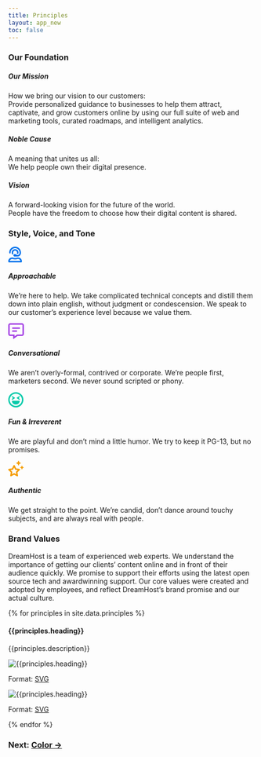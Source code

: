 ```yaml
---
title: Principles
layout: app_new
toc: false
---
```


<div class="container-fluid p-0">
<h3 class="m-bottom-2 t-bold">Our Foundation</h3>

<div class="container-fluid ">

<div class="row shadow-high rounded-container m-bottom-4 no-scroll">

<h5 class="col-12 col-md-3 bg-c-b300 t-c-w100 t-bold p-0 m-0 flex__m flex-align-center flex-justify-around p-2 ">Our Mission</h5>
<p class="col-12 col-md-9 bg-c-w100 p-2">
<span class="t-bold">How we bring our vision to our customers: <br/></span>
Provide personalized guidance to businesses to help them attract, captivate, and grow customers online by using our full suite of web and marketing tools, curated roadmaps, and intelligent analytics.</p>
</div>

</div>

<div class="container-fluid ">

<div class="row shadow-high rounded-container m-bottom-4 no-scroll">

<h5 class="col-12 col-md-3 bg-c-p300 t-c-w100 t-bold p-0 m-0 flex__m flex-align-center flex-justify-around p-2">Noble Cause</h5>
<p class="col-12 col-md-9 bg-c-w100 p-2 ">
<span class="t-bold ">A meaning that unites us all: <br/></span>
We help people own their digital presence.</p>
</div>

</div>

<div class="container-fluid ">

<div class="row shadow-high rounded-container no-scroll m-bottom-4">

<h5 class="col-12 col-md-3 bg-c-t300 t-c-w100 t-bold p-0 m-0 flex__m flex-align-center flex-justify-around p-2 ">Vision</h5>
<p class="col-12 col-md-9 bg-c-w100  p-2 ">
<span class="t-bold ">A forward-looking vision for the future of the world. <br/></span>
People have the freedom to choose how their digital content is shared.</p>
</div>

</div>

<h3 class="m-bottom-2 t-bold">Style, Voice, and Tone</h3>

   <div class="row m-bottom-4 flex">
    <div class="col-12 col-md-6">
     <div class= "Card bg-c-w100 rounded-container shadow-high p-0 ">
      <div class= "p-4">

<svg width="28" height="32" viewBox="0 0 28 32" fill="none" xmlns="http://www.w3.org/2000/svg">
<g clip-path="url(#clip0_80_1278)">
<path d="M20 22H19.7062C18.9469 22 18.2062 22.1812 17.4875 22.425C15.2252 23.1925 12.7729 23.1925 10.5106 22.425C9.7925 22.1812 9.05438 22.0012 8.29625 22.0012H8C5.87848 22.0012 3.84384 22.8439 2.34359 24.344C0.843333 25.844 0.000331487 27.8785 0 30C0 30.5304 0.210714 31.0391 0.585786 31.4142C0.960859 31.7893 1.46957 32 2 32H26C26.5304 32 27.0391 31.7893 27.4142 31.4142C27.7893 31.0391 28 30.5304 28 30C28 27.8783 27.1571 25.8434 25.6569 24.3431C24.1566 22.8429 22.1217 22 20 22ZM3.10063 29C3.33266 27.8715 3.94664 26.8575 4.83909 26.1289C5.73154 25.4002 6.84789 25.0016 8 25H8.29625C8.61625 25 9.01438 25.0844 9.54625 25.265C12.4326 26.2437 15.5611 26.2437 18.4475 25.265C18.985 25.0831 19.385 24.9981 19.7044 24.9981H20C21.1521 24.9997 22.2685 25.3984 23.1609 26.127C24.0534 26.8556 24.6673 27.8696 24.8994 28.9981L3.10063 29ZM3.45813 14C3.8448 13.9997 4.21555 13.846 4.48903 13.5726C4.76251 13.2992 4.91638 12.9285 4.91687 12.5419V12C4.91687 6.99125 8.99125 2.91687 14 2.91687C19.0088 2.91687 23.0831 6.99125 23.0831 12V12.7919C23.0818 13.9296 22.6293 15.0203 21.8248 15.8248C21.0203 16.6293 19.9296 17.0818 18.7919 17.0831H17.3231C17.2076 16.5414 16.9098 16.0556 16.4794 15.7069C16.049 15.3582 15.5121 15.1676 14.9581 15.1669H13.0419C12.7213 15.1617 12.4028 15.2204 12.1051 15.3395C11.8074 15.4587 11.5364 15.6359 11.3078 15.8608C11.0793 16.0857 10.8977 16.3538 10.7738 16.6496C10.6499 16.9453 10.5861 17.2628 10.5861 17.5834C10.5861 17.9041 10.6499 18.2215 10.7738 18.5173C10.8977 18.8131 11.0793 19.0812 11.3078 19.3061C11.5364 19.531 11.8074 19.7082 12.1051 19.8273C12.4028 19.9465 12.7213 20.0052 13.0419 20H18.7919C20.7029 19.9979 22.5351 19.2377 23.8864 17.8864C25.2377 16.5351 25.9979 14.7029 26 12.7919V12C26 5.38312 20.6169 0 14 0C7.38312 0 2 5.38312 2 12V12.5419C2.0005 12.9284 2.15428 13.299 2.42762 13.5724C2.70097 13.8457 3.07156 13.9995 3.45813 14ZM14 8C15.0605 8.00116 16.0773 8.42296 16.8271 9.17285C17.577 9.92275 17.9988 10.9395 18 12C17.9958 12.6978 17.8069 13.382 17.4525 13.9831C17.89 14.2869 18.2906 14.6425 18.5956 15.0831H18.7919C19.585 15.0831 20.2512 14.6531 20.6631 14.0387C20.8619 13.3894 21 12.7144 21 12C21 10.1435 20.2625 8.36301 18.9497 7.05025C17.637 5.7375 15.8565 5 14 5C12.1435 5 10.363 5.7375 9.05025 7.05025C7.7375 8.36301 7 10.1435 7 12C7 13.7625 7.67375 15.3538 8.75 16.5844C8.99846 15.5176 9.63411 14.5811 10.5337 13.9563C10.1887 13.3617 10.0047 12.6874 10 12C10.0012 10.9395 10.423 9.92275 11.1729 9.17285C11.9227 8.42296 12.9395 8.00116 14 8Z" fill="#0073EC"/>
</g>
<defs>
<clipPath id="clip0_80_1278">
<rect width="28" height="32" fill="white"/>
</clipPath>
</defs>
</svg>

 <h5 class="t-bold">Approachable</h5>
      <p>We’re here to help. We take complicated technical concepts and distill them down into plain english, without judgment or condescension. We speak to our customer’s experience level because we value them.</p>
      </div>
  </div>
    </div>

<div class=" col-12 col-md-6 flex">
     <div class= "Card bg-c-w100 rounded-container shadow-high p-0 ">
      <div class= "p-4">

<svg width="32" height="32" viewBox="0 0 32 32" fill="none" xmlns="http://www.w3.org/2000/svg">
<path d="M28 0H4C1.79375 0 0 1.79375 0 4V22C0 24.2062 1.79375 26 4 26H10V31.25C10 31.6938 10.3625 32 10.75 32C10.9 32 11.0563 31.9563 11.1938 31.85L19 26H28C30.2062 26 32 24.2062 32 22V4C32 1.79375 30.2062 0 28 0ZM29 22C29 22.55 28.55 23 28 23H18L17.2 23.6L13 26.75V23H4C3.45 23 3 22.55 3 22V4C3 3.45 3.45 3 4 3H28C28.55 3 29 3.45 29 4V22ZM23 8.5H9C8.45 8.5 8 8.95 8 9.5V10.5C8 11.05 8.45 11.5 9 11.5H23C23.55 11.5 24 11.05 24 10.5V9.5C24 8.95 23.55 8.5 23 8.5ZM17 14.5H9C8.45 14.5 8 14.95 8 15.5V16.5C8 17.05 8.45 17.5 9 17.5H17C17.55 17.5 18 17.05 18 16.5V15.5C18 14.95 17.55 14.5 17 14.5Z" fill="#A644E5"/>
</svg>

 <h5 class="t-bold">Conversational</h5>
      <p>We aren’t overly-formal, contrived or corporate. We’re people first, marketers second. We never sound scripted or phony.</p>
      </div>
  </div>
 </div>
 
<div class=" col-12 col-md-6 flex">
     <div class= "Card bg-c-w100 rounded-container shadow-high p-0 ">
      <div class= "p-4">

<svg width="31" height="32" viewBox="0 0 31 32" fill="none" xmlns="http://www.w3.org/2000/svg">
<path d="M15.5 0.5C6.9375 0.5 0 7.4375 0 16C0 24.5625 6.9375 31.5 15.5 31.5C24.0625 31.5 31 24.5625 31 16C31 7.4375 24.0625 0.5 15.5 0.5ZM24.3375 24.8375C21.975 27.2 18.8375 28.5 15.5 28.5C12.1625 28.5 9.025 27.2 6.6625 24.8375C4.3 22.475 3 19.3375 3 16C3 12.6625 4.3 9.525 6.6625 7.1625C9.025 4.8 12.1625 3.5 15.5 3.5C18.8375 3.5 21.975 4.8 24.3375 7.1625C26.7 9.525 28 12.6625 28 16C28 19.3375 26.7 22.475 24.3375 24.8375ZM21.475 12.25L23.575 9.73125C24.1125 9.0875 23.3375 8.18125 22.6125 8.60625L17.6125 11.6062C17.125 11.9 17.125 12.6 17.6125 12.8938L22.6125 15.8938C23.3312 16.3188 24.1125 15.4187 23.575 14.7688L21.475 12.25ZM8.3875 15.8938L13.3875 12.8938C13.875 12.6 13.875 11.9 13.3875 11.6062L8.3875 8.60625C7.6625 8.175 6.8875 9.0875 7.425 9.73125L9.525 12.25L7.425 14.7688C6.88125 15.4187 7.6625 16.3188 8.3875 15.8938ZM22.65 18H8.35C7.8375 18 7.44375 18.4375 7.50625 18.9375C7.975 22.6375 11.1875 25.5 15.075 25.5H15.925C19.8125 25.5 23.025 22.6375 23.4937 18.9375C23.5562 18.4375 23.1625 18 22.65 18Z" fill="#00CAAA"/>
</svg>


 <h5 class="t-bold">Fun & Irreverent</h5>
      <p>We are playful and don’t mind a little humor. We try to keep it PG-13, but no promises.</p>
      </div>
  </div>
 </div>
<div class=" col-12 col-md-6 flex">
     <div class= "Card bg-c-w100 rounded-container shadow-high p-0 ">
      <div class= "p-4">

<svg width="32" height="32" viewBox="0 0 32 32" fill="none" xmlns="http://www.w3.org/2000/svg">
<g clip-path="url(#clip0_80_1294)">
<path d="M16.2304 5.373L19.3333 6.66679L20.6273 9.7696C20.6618 9.83899 20.7149 9.89739 20.7807 9.93822C20.8466 9.97904 20.9225 10.0007 21 10.0007C21.0775 10.0007 21.1534 9.97904 21.2193 9.93822C21.2851 9.89739 21.3382 9.83899 21.3727 9.7696L22.6666 6.66679L25.7694 5.373C25.8387 5.33841 25.8969 5.28521 25.9376 5.21939C25.9782 5.15357 25.9998 5.07772 25.9998 5.00033C25.9998 4.92295 25.9782 4.8471 25.9376 4.78128C25.8969 4.71545 25.8387 4.66226 25.7694 4.62767L22.6666 3.33376L21.3727 0.231072C21.3382 0.161678 21.2851 0.10328 21.2193 0.0624552C21.1534 0.0216304 21.0775 0 21 0C20.9225 0 20.8466 0.0216304 20.7807 0.0624552C20.7149 0.10328 20.6618 0.161678 20.6273 0.231072L19.3333 3.33376L16.2304 4.62767C16.1612 4.66226 16.103 4.71545 16.0623 4.78128C16.0216 4.8471 16.0001 4.92295 16.0001 5.00033C16.0001 5.07772 16.0216 5.15357 16.0623 5.21939C16.103 5.28521 16.1612 5.33841 16.2304 5.373ZM31.8158 13.7023L29.3336 12.6675L28.2987 10.1855C28.2711 10.13 28.2286 10.0833 28.1759 10.0506C28.1233 10.018 28.0625 10.0007 28.0005 10.0007C27.9386 10.0007 27.8778 10.018 27.8251 10.0506C27.7725 10.0833 27.7299 10.13 27.7024 10.1855L26.6673 12.6675L24.1853 13.7023C24.1299 13.73 24.0834 13.7726 24.0508 13.8253C24.0183 13.8779 24.0011 13.9386 24.0011 14.0005C24.0011 14.0624 24.0183 14.1231 24.0508 14.1757C24.0834 14.2284 24.1299 14.2709 24.1853 14.2986L26.6673 15.3336L27.7024 17.8155C27.7299 17.871 27.7724 17.9178 27.8251 17.9504C27.8778 17.9831 27.9385 18.0004 28.0005 18.0004C28.0625 18.0004 28.1233 17.9831 28.176 17.9504C28.2286 17.9178 28.2711 17.871 28.2987 17.8155L29.3336 15.3336L31.8158 14.2986C31.8711 14.2709 31.9177 14.2284 31.9502 14.1757C31.9828 14.1231 32 14.0624 32 14.0005C32 13.9386 31.9828 13.8779 31.9502 13.8253C31.9177 13.7726 31.8711 13.73 31.8158 13.7023ZM22.7692 16.7065L16.2182 15.7505L13.2865 9.80048C13.1687 9.55854 12.9846 9.35498 12.7558 9.21342C12.5269 9.07186 12.2626 8.9981 11.9935 9.0007C11.7258 8.99757 11.4628 9.07125 11.2358 9.213C11.0087 9.35475 10.827 9.55863 10.7122 9.80048L7.78047 15.7505L1.22948 16.7065C0.0556161 16.8755 -0.419008 18.3256 0.436486 19.1566L5.18078 23.7815L4.05574 30.3184C3.89363 31.25 4.63584 32 5.4679 32C5.70121 32.0006 5.93092 31.9425 6.13589 31.8311L11.9994 28.7442L17.8628 31.8311C18.0995 31.9577 18.3671 32.0151 18.6349 31.9967C18.9028 31.9782 19.16 31.8847 19.3771 31.7268C19.5942 31.569 19.7625 31.3531 19.8625 31.104C19.9626 30.8549 19.9905 30.5826 19.943 30.3184L18.8238 23.7815L23.5681 19.1566C24.4177 18.3256 23.9431 16.8755 22.7692 16.7065ZM15.5932 22.7376L16.4487 27.7003L11.9994 25.3566L7.54218 27.7003L8.39963 22.7376L4.78624 19.2191L9.77467 18.4946L11.9994 13.982L14.224 18.4946L19.2125 19.2191L15.5932 22.7376Z" fill="#F59D00"/>
</g>
<defs>
<clipPath id="clip0_80_1294">
<rect width="32" height="32" fill="white"/>
</clipPath>
</defs>
</svg>

 <h5 class="t-bold">Authentic</h5>
      <p>We get straight to the point. We’re candid, don’t dance around touchy subjects, and are always real with people.</p>
      </div>
  </div>
 </div>
</div>

<div class="m-bottom-4">
<h3 class= "t-bold">Brand Values</h3>
<p>DreamHost is a team of experienced web experts. We understand the importance of getting our clients’ content online and in front of their audience quickly. We promise to support their efforts using the latest open source tech and awardwinning support. Our core values were created and adopted by employees, and reflect DreamHost’s brand promise and our actual culture.</p>
</div>

{% for principles in site.data.principles %}
<div class="bg-c-g100 p-4 p-bottom-0 rounded-container">
 <div class="row m-bottom-4 flex">
  <div class="col-12 col-md-6">
   <h4 class="t-bold">{{principles.heading}}</h4>
   <p>{{principles.description}}</p>
  </div>
  <div class="col-12 col-md-3">
   <div class="Card bg-c-w100 rounded-container p-0">
	 <img src="{{site.baseurl}}/assets/downloads/principles_new/{{principles.url}}" alt="{{principles.heading}}" />
	 <p class="rounded-bottom p-2 bg-c-b300 t-center t-c-w100 ">Format: <a class="t-c-w100"  href ="{{site.baseurl}}/assets/downloads/principles_new/{{principles.url}}" download>SVG</a> </p>
   </div>
  </div>
   <div class="col-12 col-md-3">
   <div class="Card bg-c-w100 rounded-container p-0 h-auto">
	 <img src="{{site.baseurl}}/assets/downloads/principles_new/{{principles.url-typ}}" alt="{{principles.heading}}" />
	 <p class="rounded-bottom p-2 bg-c-b300 t-center t-c-w100 ">Format: <a class="t-c-w100"  href ="{{site.baseurl}}/assets/downloads/principles_new/{{principles.url-typ}}" download>SVG</a> </p>
   </div>
  </div>
 </div>
</div>
{% endfor %}



<h3 class ="t-bold t-right m-0">  Next: <a href="">Color →</a></h3> 